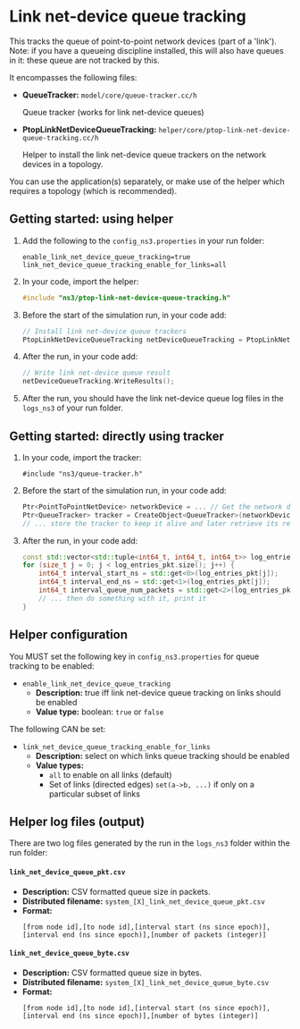# Link net-device queue tracking

This tracks the queue of point-to-point network devices (part of a 'link').
Note: if you have a queueing discipline installed, this will
also have queues in it: these queue are not tracked by this.

It encompasses the following files:

* **QueueTracker:** `model/core/queue-tracker.cc/h`

  Queue tracker (works for link net-device queues)
  
* **PtopLinkNetDeviceQueueTracking:** `helper/core/ptop-link-net-device-queue-tracking.cc/h`

  Helper to install the link net-device queue trackers on the network devices in a topology.

You can use the application(s) separately, or make use of the helper 
which requires a topology (which is recommended).


## Getting started: using helper

1. Add the following to the `config_ns3.properties` in your run folder:

   ```
   enable_link_net_device_queue_tracking=true
   link_net_device_queue_tracking_enable_for_links=all
   ```

2. In your code, import the helper:

   ```c++
   #include "ns3/ptop-link-net-device-queue-tracking.h"
   ```
   
3. Before the start of the simulation run, in your code add:

   ```c++
   // Install link net-device queue trackers
   PtopLinkNetDeviceQueueTracking netDeviceQueueTracking = PtopLinkNetDeviceQueueTracking(basicSimulation, topology);
   ```

4. After the run, in your code add:

   ```c++
   // Write link net-device queue result
   netDeviceQueueTracking.WriteResults();
   ```
   
5. After the run, you should have the link net-device queue log files in the `logs_ns3` of your run folder.


## Getting started: directly using tracker

1. In your code, import the tracker:

   ```
   #include "ns3/queue-tracker.h"
   ```
   
2. Before the start of the simulation run, in your code add:

   ```c++
   Ptr<PointToPointNetDevice> networkDevice = ... // Get the network device from somewhere
   Ptr<QueueTracker> tracker = CreateObject<QueueTracker>(networkDevice->GetQueue());
   // ... store the tracker to keep it alive and later retrieve its results
   ```

3. After the run, in your code add:

   ```c++
   const std::vector<std::tuple<int64_t, int64_t, int64_t>> log_entries_pkt = tracker->GetIntervalsNumPackets();
   for (size_t j = 0; j < log_entries_pkt.size(); j++) {
       int64_t interval_start_ns = std::get<0>(log_entries_pkt[j]);
       int64_t interval_end_ns = std::get<1>(log_entries_pkt[j]);
       int64_t interval_queue_num_packets = std::get<2>(log_entries_pkt[j]);
       // ... then do something with it, print it
   }
   ```


## Helper configuration

You MUST set the following key in `config_ns3.properties` for queue tracking to be enabled:

* `enable_link_net_device_queue_tracking`
  - **Description:** true iff link net-device queue tracking on links should be enabled 
  - **Value type:** boolean: `true` or `false`

The following CAN be set:

* `link_net_device_queue_tracking_enable_for_links` 
  - **Description:** select on which links queue tracking should be enabled 
  - **Value types:**
    - `all` to enable on all links (default)
    - Set of links (directed edges) `set(a->b, ...)` if only on a particular subset of links


## Helper log files (output)

There are two log files generated by the run in the `logs_ns3` folder within the run folder:

#### `link_net_device_queue_pkt.csv`

- **Description:** CSV formatted queue size in packets.
- **Distributed filename:** `system_[X]_link_net_device_queue_pkt.csv`
- **Format:**
  ```
  [from node id],[to node id],[interval start (ns since epoch)],[interval end (ns since epoch)],[number of packets (integer)]
  ```

#### `link_net_device_queue_byte.csv`

- **Description:** CSV formatted queue size in bytes.
- **Distributed filename:** `system_[X]_link_net_device_queue_byte.csv`
- **Format:**
  ```
  [from node id],[to node id],[interval start (ns since epoch)],[interval end (ns since epoch)],[number of bytes (integer)]
  ```
